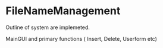 # FileNameManagement

Outline of system are implemeted.

MainGUI and primary functions ( Insert, Delete, Userform etc)
